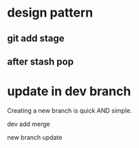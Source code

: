 # design pattern

## git add stage

## after stash pop

# update in dev branch

Creating a new branch is quick AND simple.

dev add merge

new branch update